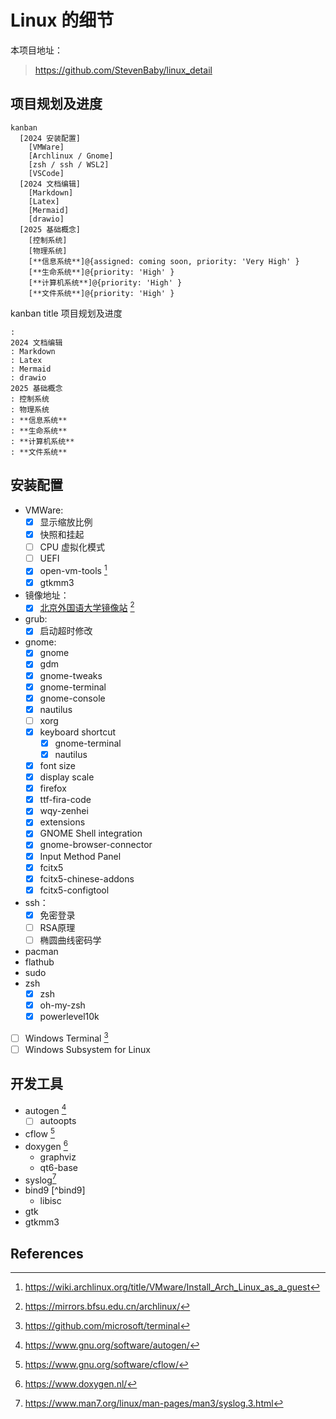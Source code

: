 # Linux 的细节

本项目地址：

> https://github.com/StevenBaby/linux_detail

## 项目规划及进度

```mermaid
kanban
  [2024 安装配置]
    [VMWare]
    [Archlinux / Gnome]
    [zsh / ssh / WSL2]
    [VSCode]
  [2024 文档编辑]
    [Markdown]
    [Latex]
    [Mermaid]
    [drawio]
  [2025 基础概念]
    [控制系统]
    [物理系统]
    [**信息系统**]@{assigned: coming soon, priority: 'Very High' }
    [**生命系统**]@{priority: 'High' }
    [**计算机系统**]@{priority: 'High' }
    [**文件系统**]@{priority: 'High' }
```
kanban
    title 项目规划及进度
    
    : 
    2024 文档编辑
    : Markdown
    : Latex
    : Mermaid
    : drawio
    2025 基础概念 
    : 控制系统
    : 物理系统
    : **信息系统**
    : **生命系统**
    : **计算机系统**
    : **文件系统**
## 安装配置
- VMWare:
    - [x] 显示缩放比例
    - [x] 快照和挂起
    - [ ] CPU 虚拟化模式
    - [ ] UEFI
    - [x] open-vm-tools [^vm-tools]
    - [x] gtkmm3
- 镜像地址：
    - [x] [北京外国语大学镜像站](https://mirrors.bfsu.edu.cn/archlinux/) [^bfsu_mirrors]
- grub:
    - [x] 启动超时修改
- gnome:
    - [x] gnome
    - [x] gdm
    - [x] gnome-tweaks
    - [x] gnome-terminal
    - [x] gnome-console
    - [x] nautilus
    - [ ] xorg
    - [x] keyboard shortcut
        - [x] gnome-terminal
        - [x] nautilus
    - [x] font size
    - [x] display scale
    - [x] firefox
    - [x] ttf-fira-code
    - [x] wqy-zenhei
    - [x] extensions
    - [x] GNOME Shell integration
    - [x] gnome-browser-connector
    - [x] Input Method Panel
    - [x] fcitx5
    - [x] fcitx5-chinese-addons
    - [x] fcitx5-configtool
- ssh：
    - [x] 免密登录
    - [ ] RSA原理
    - [ ] 椭圆曲线密码学
- pacman
- flathub
- sudo
- zsh
    - [x] zsh
    - [x] oh-my-zsh
    - [x] powerlevel10k
- [ ] Windows Terminal [^windows-terminal]
- [ ] Windows Subsystem for Linux

## 开发工具

- autogen [^autogen]
    - [ ] autoopts
- cflow [^cflow]
- doxygen [^doxygen]
    - graphviz
    - qt6-base
- syslog[^syslog]
- bind9 [^bind9]
    - libisc
- gtk
- gtkmm3

## References

[^bfsu_mirrors]: https://mirrors.bfsu.edu.cn/archlinux/
[^windows-terminal]: https://github.com/microsoft/terminal
[^vm-tools]: https://wiki.archlinux.org/title/VMware/Install_Arch_Linux_as_a_guest
[^cflow]: https://www.gnu.org/software/cflow/
[^doxygen]: https://www.doxygen.nl/
[^autogen]: https://www.gnu.org/software/autogen/
[^syslog]: https://www.man7.org/linux/man-pages/man3/syslog.3.html
[^bind]: https://gitlab.isc.org/isc-projects/bind9

